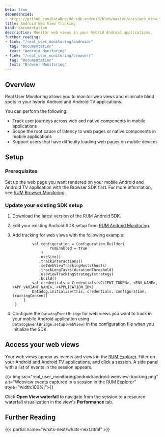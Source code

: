 ```yaml
---
beta: true
dependencies: 
- https://github.com/DataDog/dd-sdk-android/blob/master/docs/web_view_tracking.md
title: Android Web View Tracking
kind: documentation
description: Monitor web views in your hybrid Android applications.
further_reading:
- link: "/real_user_monitoring/android/"
  tag: "Documentation"
  text: "Android Monitoring"
- link: "/real_user_monitoring/browser/"
  tag: "Documentation"
  text: "Browser Monitoring"
---
```


## Overview

Real User Monitoring allows you to monitor web views and eliminate blind spots in your hybrid Android and Android TV applications.

You can perform the following:

- Track user journeys across web and native components in mobile applications
- Scope the root cause of latency to web pages or native components in mobile applications
- Support users that have difficulty loading web pages on mobile devices

## Setup

### Prerequisites

Set up the web page you want rendered on your mobile Android and Android TV application with the Browser SDK first. For more information, see [RUM Browser Monitoring][1].

### Update your existing SDK setup

1. Download the [latest version][2] of the RUM Android SDK.
2. Edit your existing Android SDK setup from [RUM Android Monitoring][3].
3. Add tracking for web views with the following example:

   ```
            val configuration = Configuration.Builder(
                    rumEnabled = true
                )
               .useSite()
               .trackInteractions()
               .setWebViewTrackingHosts(hosts)
               .trackLongTasks(durationThreshold)
               .useViewTrackingStrategy(strategy)
               .build()
            val credentials = Credentials(<CLIENT_TOKEN>, <ENV_NAME>, <APP_VARIANT_NAME>, <APPLICATION_ID>)
            Datadog.initialize(this, credentials, configuration, trackingConsent)
        }
    }
   ```

4. Configure the `DatadogEventBridge` for web views you want to track in your mobile Android application using `DatadogEventBridge.setup(webView)` in the configuration file when you initialize the SDK.

## Access your web views

Your web views appear as events and views in the [RUM Explorer][4]. Filter on your Android and Android TV applications, and click a session. A side panel with a list of events in the session appears. 

{{< img src="real_user_monitoring/android/android-webview-tracking.png" alt="Webview events captured in a session in the RUM Explorer" style="width:100%;">}}

Click **Open View waterfall** to navigate from the session to a resource waterfall visualization in the view's **Performance** tab. 

## Further Reading

{{< partial name="whats-next/whats-next.html" >}}

[1]: https://docs.datadoghq.com/real_user_monitoring/browser/#npm
[2]: https://search.maven.org/artifact/com.datadoghq/dd-sdk-android/1.12.0-beta1/aar
[3]: https://docs.datadoghq.com/real_user_monitoring/android/?tab=kotlin#setup
[4]: https://app.datadoghq.com/rum/explorer
